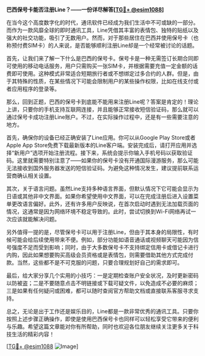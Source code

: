 **巴西保号卡能否注册Line？——一份详尽解答[[TG💪+ @esim1088](https://t.me/s/esim1088)]**

在当今这个高度数字化的时代，通讯软件已经成为我们生活中不可或缺的一部分。而作为一款风靡全球的即时通讯工具，Line凭借其丰富的表情包、独特的贴纸以及强大的社交功能，吸引了无数用户。然而，对于那些居住在巴西并使用保号卡（也称预付费SIM卡）的人来说，是否能够顺利注册Line却是一个经常被讨论的话题。

首先，让我们来了解一下什么是巴西的保号卡。保号卡是一种无需签订长期合同即可使用的移动电话服务，用户只需购买一张SIM卡，并根据需要充值一定金额的话费即可使用。这种模式非常适合短期旅行者或不想绑定过多合约的人群。但是，由于其特殊的性质，在某些情况下可能会限制用户的某些操作权限，比如在线支付或者应用程序的登录等。

那么，回到正题，巴西的保号卡到底能不能用来注册Line呢？答案是肯定的！理论上讲，只要你的手机支持互联网连接，并且能够正常接收短信验证码，那么就可以通过保号卡成功注册Line账户。不过，在实际操作过程中，还是有一些需要注意的地方。

首先，确保你的设备已经正确安装了Line应用。你可以从Google Play Store或者Apple App Store免费下载最新版本的Line客户端。安装完成后，请打开应用并选择“新用户”选项开始注册流程。接下来，系统会提示你输入手机号码以获取验证码。这里就需要特别注意了——如果你的保号卡没有开通国际漫游服务，那么可能无法接收到国外服务器发送的短信验证码。为避免这种情况发生，建议提前联系运营商确认相关设置。

其次，关于语言问题。虽然Line支持多种语言界面，但默认情况下它可能会显示为日语或其他非中文界面。如果你希望使用中文界面，可以在完成注册后进入设置菜单更改语言偏好。此外，还有许多用户反映说，在首次启动时遇到无法加载页面的情况，这通常是因为网络环境不稳定导致的。此时，尝试切换到Wi-Fi网络再试一次应该就能解决问题。

另外值得一提的是，尽管保号卡可以用于注册Line，但由于其本身的局限性，有时候可能会给后续使用带来不便。例如，部分功能如语音通话或视频聊天可能因为信号强度不足而受到影响；同时，由于大多数保号卡不支持绑定信用卡或借记卡进行内购，因此如果想要购买高级会员资格或是表情包，则需要借助其他方式完成付款。当然，这些都不是不可克服的问题，只要合理规划好自己的需求即可。

最后，给大家分享几个实用的小技巧：一是定期检查账户安全状况，及时更新密码以防被盗；二是不要随意点击不明链接或下载可疑文件，以免造成不必要的麻烦；三是如果有任何疑问或困难，都可以随时查阅官方帮助文档或直接联系客服寻求支持。

总之，无论是出于工作还是娱乐目的，Line都是一款非常优秀的通讯工具。只要你按照上述步骤正确操作，即使是使用巴西保号卡也同样可以轻松享受它带来的便利与乐趣。希望这篇文章能对你有所帮助，同时也欢迎各位朋友继续关注更多关于科技生活的精彩内容！

[[TG💪+ @esim1088](https://t.me/s/esim1088) ![Image](https://i.postimg.cc/4NQfJmqS/Snipaste-2025-05-13-00-14-12.png)]